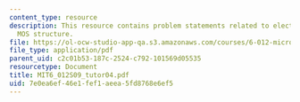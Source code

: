 ```yaml
---
content_type: resource
description: This resource contains problem statements related to electrostatics of
  MOS structure.
file: https://ol-ocw-studio-app-qa.s3.amazonaws.com/courses/6-012-microelectronic-devices-and-circuits-spring-2009/7e0ea6ef46e1fef1aeea5fd8768e6ef5_MIT6_012S09_tutor04.pdf
file_type: application/pdf
parent_uid: c2c01b53-187c-2524-c792-101569d05535
resourcetype: Document
title: MIT6_012S09_tutor04.pdf
uid: 7e0ea6ef-46e1-fef1-aeea-5fd8768e6ef5
---
```

